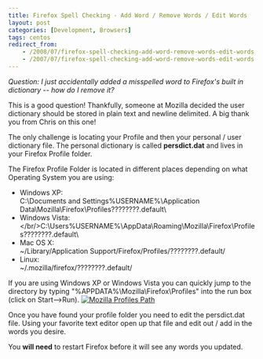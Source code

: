```yaml
---
title: Firefox Spell Checking - Add Word / Remove Words / Edit Words
layout: post
categories: [Development, Browsers]
tags: centos
redirect_from: 
    - /2008/07/firefox-spell-checking-add-word-remove-words-edit-words
    - /2007/07/firefox-spell-checking-add-word-remove-words-edit-words
---
```


<em>Question&#58; I just accidentally added a misspelled word to Firefox's built in dictionary -- how do I remove it?</em>

This is a good question!  Thankfully, someone at Mozilla decided the user dictionary should be stored in plain text and newline delimited.  A big thank you from Chris on this one!

The only challenge is locating your Profile and then your personal / user dictionary file.  The personal dictionary is called <strong>persdict.dat</strong> and lives in your Firefox Profile folder.

The Firefox Profile Folder is located in different places depending on what Operating System you are using&#58;

- Windows XP:<br/>C:\Documents and Settings\%USERNAME%\Application Data\Mozilla\Firefox\Profiles\????????.default\
- Windows Vista:</br/>C:\Users\%USERNAME%\AppData\Roaming\Mozilla\Firefox\Profiles\????????.default\
- Mac OS X:<br/>~/Library/Application Support/Firefox/Profiles/????????.default/
- Linux:<br/>~/.mozilla/firefox/????????.default/


If you are using Windows XP or Windows Vista you can quickly jump to the directory by typing "%APPDATA%\Mozilla\Firefox\Profiles\" into the run box (click on Start-->Run).
<a href='http://chrisschuld.com/wp-content/uploads/2007/07/mozilla-profiles-start-run.png' title='Mozilla Profiles Path'><img src='http://chrisschuld.com/wp-content/uploads/2007/07/mozilla-profiles-start-run.png' alt='Mozilla Profiles Path' /></a>

Once you have found your profile folder you need to edit the persdict.dat file.  Using your favorite text editor open up that file and edit out / add in the words you desire.

You <strong>will need</strong> to restart Firefox before it will see any words you updated.